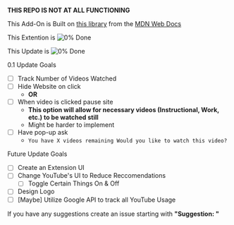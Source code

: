 **THIS REPO IS NOT AT ALL FUNCTIONING**

This Add-On is Built on [this library](https://github.com/mdn/webextensions-examples/tree/main/apply-css) from the [MDN Web Docs](https://developer.mozilla.org/en-US/)

This Extention is ![0%](https://progress-bar.dev/0) Done

This Update is ![0%](https://progress-bar.dev/0) Done

0.1 Update Goals
- [ ] Track Number of Videos Watched
- [ ] Hide Website on click
  - **OR** 
- [ ] When video is clicked pause site 
  - **This option will allow for necessary videos (Instructional, Work, etc.) to be watched still**
  - Might be harder to implement
- [ ] Have pop-up ask 
  - ```You have X videos remaining Would you like to watch this video?```

Future Update Goals
- [ ] Create an Extension UI
- [ ] Change YouTube's UI to Reduce Reccomendations
  - [ ] Toggle Certain Things On & Off
- [ ] Design Logo
- [ ] [Maybe] Utilize Google API to track all YouTube Usage

If you have any suggestions create an issue starting with **"Suggestion: "**
